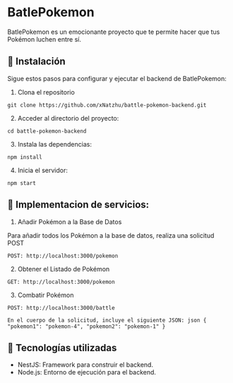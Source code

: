 # BatlePokemon

BatlePokemon es un emocionante proyecto que te permite hacer que tus Pokémon luchen entre sí.

## 🚀 Instalación

Sigue estos pasos para configurar y ejecutar el backend de BatlePokemon:

1. Clona el repositorio
```
git clone https://github.com/xNatzhu/battle-pokemon-backend.git
```

2. Acceder al directorio del proyecto:
```
cd battle-pokemon-backend
```
3. Instala las dependencias:
```
npm install
```
4. Inicia el servidor:
```
npm start
```

## 🔨 Implementacion de servicios:

1. Añadir Pokémon a la Base de Datos

Para añadir todos los Pokémon a la base de datos, realiza una solicitud POST 
```
POST: http://localhost:3000/pokemon
```

2. Obtener el Listado de Pokémon
```
GET: http://localhost:3000/pokemon
```

3. Combatir Pokémon
```
POST: http://localhost:3000/battle

En el cuerpo de la solicitud, incluye el siguiente JSON: json { "pokemon1": "pokemon-4", "pokemon2": "pokemon-1" }
```


## 🔨 Tecnologías utilizadas 

- NestJS: Framework para construir el backend.
- Node.js: Entorno de ejecución para el backend.
  

